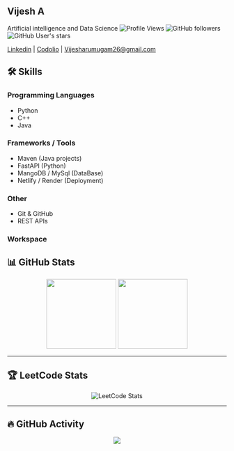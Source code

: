 ## Vijesh A

Artificial intelligence and Data Science
![Profile Views](https://komarev.com/ghpvc/?username=vijesharumugam&color=8B5CF6&style=for-the-badge&label=Profile+Views)
![GitHub followers](https://img.shields.io/github/followers/vijesharumugam?style=for-the-badge&logo=github&color=8B5CF6&labelColor=000000)
![GitHub User's stars](https://img.shields.io/github/stars/vijesharumugam?style=for-the-badge&logo=github&color=8B5CF6&labelColor=000000)

[Linkedin](https://www.linkedin.com/in/vijesh-arumugam/)  | [Codolio](https://codolio.com/profile/vijesh26) | Vijesharumugam26@gmail.com

## 🛠️ Skills

### Programming Languages
- Python
- C++
- Java

### Frameworks / Tools
- Maven (Java projects)
- FastAPI (Python)
- MangoDB / MySql (DataBase)
- Netlify / Render (Deployment)

### Other
- Git & GitHub
- REST APIs
### Workspace

## 📊 GitHub Stats
<p align="center">
  <img height="160" src="https://github-readme-stats.vercel.app/api?username=vijesharumugam&show_icons=true&theme=radical&count_private=true" />
  <img height="160" src="https://github-readme-stats.vercel.app/api/top-langs/?username=vijesharumugam&layout=compact&theme=radical" />
</p>

---

## 🏆 LeetCode Stats
<p align="center">
  <img src="https://leetcard.jacoblin.cool/vijesh_a?theme=dark&ext=heatmap" alt="LeetCode Stats" />
</p>

---

## 🔥 GitHub Activity
<p align="center">
  <img src="https://github-readme-activity-graph.vercel.app/graph?username=vijesharumugam&bg_color=0d1117&color=ff79c6&line=8be9fd&point=50fa7b&area=true&hide_border=false" />
</p>






